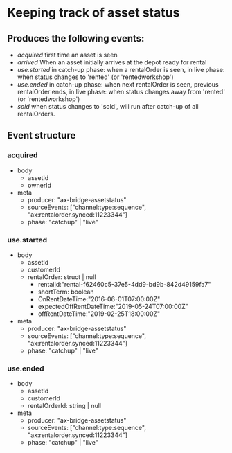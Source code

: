 # Keeping track of asset status

## Produces the following events:

- *acquired* first time an asset is seen
- *arrived* When an asset initially arrives at the depot ready for rental
- *use.started* in catch-up phase: when a rentalOrder is seen, in live phase: when status changes to 'rented' (or 'rentedworkshop')
- *use.ended* in catch-up phase: when next rentalOrder is seen, previous rentalOrder ends, in live phase: when status changes away from 'rented' (or 'rentedworkshop')
- *sold* when status changes to 'sold', will run after catch-up of all rentalOrders.

## Event structure

### acquired

- body
    - assetId
    - ownerId
- meta
    - producer: "ax-bridge-assetstatus"
    - sourceEvents: ["channel:type:sequence", "ax:rentalorder.synced:11223344"]
    - phase: "catchup" | "live"

### use.started

- body
    - assetId
    - customerId
    - rentalOrder: struct | null
        - rentalId:"rental-f62460c5-37e5-4dd9-bd9b-842d49159fa7"
        - shortTerm: boolean
        - OnRentDateTime:"2016-06-01T07:00:00Z"
        - expectedOffRentDateTime:"2019-05-24T07:00:00Z"
        - offRentDateTime:"2019-02-25T18:00:00Z"
- meta
    - producer: "ax-bridge-assetstatus"
    - sourceEvents: ["channel:type:sequence", "ax:rentalorder.synced:11223344"]
    - phase: "catchup" | "live"


### use.ended

- body
    - assetId
    - customerId
    - rentalOrderId: string | null
- meta
    - producer: "ax-bridge-assetstatus"
    - sourceEvents: ["channel:type:sequence", "ax:rentalorder.synced:11223344"]
    - phase: "catchup" | "live"


